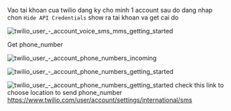 Vao tai khoan cua twilio dang ky cho minh 1 account
sau do dang nhap chon `Hide API Credentials` show ra tai khoan va get cai do

![twilio_user_-_account_voice_sms_mms_getting_started](https://cloud.githubusercontent.com/assets/6791942/10560042/cba771f0-7528-11e5-9a0c-21e341812ba3.png)

Get phone_number

![twilio_user_-_account_phone_numbers_incoming](https://cloud.githubusercontent.com/assets/6791942/10560098/8df069f0-752a-11e5-9529-1c0f8561c910.png)

![twilio_user_-_account_phone_numbers_getting_started](https://cloud.githubusercontent.com/assets/6791942/10560105/cbdb05b8-752a-11e5-972a-aec6a954ddd6.png)

![twilio_user_-_account_phone_numbers_getting_started](https://cloud.githubusercontent.com/assets/6791942/10560113/fc80abe6-752a-11e5-916f-8e86167b0af1.png)
check this link to choose location to send phone_number
https://www.twilio.com/user/account/settings/international/sms

